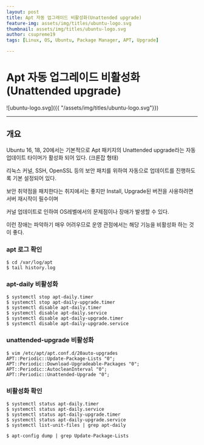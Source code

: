 ```yaml
---
layout: post
title: Apt 자동 업그레이드 비활성화(Unattended upgrade)
feature-img: assets/img/titles/ubuntu-logo.svg
thumbnail: assets/img/titles/ubuntu-logo.svg
author: csupreme19
tags: [Linux, OS, Ubuntu, Package Manager, APT, Upgrade]

---
```


# Apt 자동 업그레이드 비활성화(Unattended upgrade)

![ubuntu-logo.svg]({{ "/assets/img/titles/ubuntu-logo.svg"}})

---
## 개요

Ubuntu 16, 18, 20에서는 기본적으로 Apt 패키지의 Unattended upgrade라는 자동 업데이트 타이머가 활성화 되어 있다. (크론잡 형태)

리눅스 커널, SSH, OpenSSL 등의 보안 패치를 위하여 자동으로  업데이트를 진행하도록 기본 설정되어 있다.

보안 취약점을 패치한다는 취지에서는 좋지만 Install, Upgrade된 버전을 사용하려면 서버 재시작이 필수이며

커널 업데이트로 인하여 OS레벨에서의 문제점이나 장애가 발생할 수 있다.

이런 장애는 파악하기 매우 어려우므로 운영 관점에서는 해당 기능을 비활성화 하는 것이 좋다.

### apt 로그 확인
```shell
$ cd /var/log/apt
$ tail history.log
```

### apt-daily 비활성화
```shell
$ systemctl stop apt-daily.timer
$ systemctl stop apt-daily-upgrade.timer
$ systemctl disable apt-daily.timer
$ systemctl disable apt-daily.service
$ systemctl disable apt-daily-upgrade.timer
$ systemctl disable apt-daily-upgrade.service
```

### unattended-upgrade 비활성화
```shell
$ vim /etc/apt/apt.conf.d/20auto-upgrades
APT::Periodic::Update-Package-Lists "0";
APT::Periodic::Download-Upgradeable-Packages "0";
APT::Periodic::AutocleanInterval "0";
APT::Periodic::Unattended-Upgrade "0";
```

### 비활성화 확인
```shell
$ systemctl status apt-daily.timer
$ systemctl status apt-daily.service
$ systemctl status apt-daily-upgrade.timer
$ systemctl status apt-daily-upgrade.service
$ systemctl list-unit-files | grep apt-daily

$ apt-config dump | grep Update-Package-Lists
```

